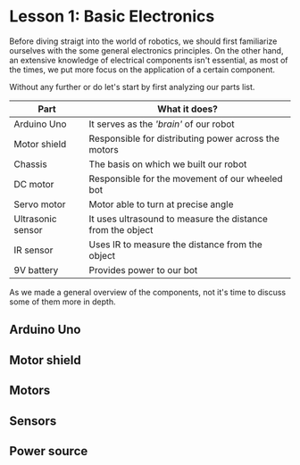 # Lesson 1: Basic Electronics



<It might be usefull to have a general introduction talking what are robots and general stuff>


Before diving straigt into the world of robotics, we should first familiarize ourselves with the some general electronics principles. On the other hand, an extensive knowledge of electrical components isn't essential, as most of the times, we put more focus on the application of a certain component.

Without any further or do let's start by first analyzing our parts list.

| Part | What it does? |
| --- | --- |
| Arduino Uno | It serves as the *'brain'* of our robot |
| Motor shield | Responsible for distributing power across the motors |
| Chassis | The basis on which we built our robot |
| DC motor | Responsible for the movement of our wheeled bot |
| Servo motor | Motor able to turn at precise angle |
| Ultrasonic sensor | It uses ultrasound to measure the distance from the object|
| IR sensor | Uses IR to measure the distance from the object |
| 9V battery | Provides power to our bot |

As we made a general overview of the components, not it's time to discuss some of them more in depth.

## Arduino Uno

## Motor shield

## Motors

## Sensors

## Power source

